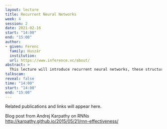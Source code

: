```yaml
---
layout: lecture
title: Recurrent Neural Networks
week: 4
session: 2
date: 2021-02-16
start: "14:00"
end: "15:00"
author:
- given: Ferenc
  family: Huszár
  institution: 
  url: https://www.inference.vc/about/
abstract: >
  This lecture will introduce recurrent neural networks, these structures allow us to deal with sequences.
talkscam:
reveal: false
time: "14:00"
start: "14:00"
end: "15:00"
---
```


Related publications and links will appear here.


Blog post from Andrej Karpathy on RNNs <http://karpathy.github.io/2015/05/21/rnn-effectiveness/>
